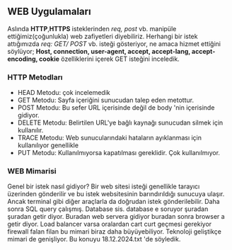 ## WEB Uygulamaları
Aslında **HTTP**,**HTTPS** isteklerinden *req, post* vb. manipüle ettiğimiz(çoğunlukla) web zafiyetleri diyebiliriz. Herhangi bir istek attığımızda *req: GET/ POST* vb. isteği gösteriyor, ne amaca hizmet ettiğini söylüyor; **Host, connection, user-agent, accept, accept-lang, accept-encoding, cookie** özelliklerini içerek GET isteğini inceledik.

### HTTP Metodları
- HEAD Metodu: çok incelemedik
- GET Metodu: Sayfa içeriğini sunucudan talep eden metottur.
- POST Metodu: Bu sefer URL içerisinde değil de body 'nin içerisinde gidiyor.
- DELETE Metodu: Belirtilen URL'ye bağlı kaynağı sunucudan silmek için kullanılır.
- TRACE Metodu: Web sunucularındaki hataların ayıklanması için kullanılıyor genellikle
- PUT Metodu: Kullanılmıyorsa kapatılması gereklidir. Çok kullanılmıyor. 

### WEB Mimarisi
Genel bir istek nasıl gidiyor?  Bir web sitesi isteği genellikle tarayıcı üzerinden gönderilir ve bu istek websitesinin barındırıldığı sunucuya ulaşır. Ancak terminal gibi diğer araçlarla da doğrudan istek gönderilebilir. Daha sonra SQL query çalışmış. Database sis. database e soruyor şuradan şuradan getir diyor. Buradan web servera gidiyor buradan sonra browser a getir diyor. Load balancer varsa oralardan cart curt geçmesi gerekiyor firewall falan filan bu mimari biraz daha  büyüyebiliyor. Teknoloji geliştikçe mimari de genişliyor. Bu konuyu 18.12.2024.txt 'de söyledik. 
